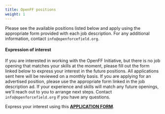 ```yaml
---
title: OpenFF positions
weight: 1
---
```


Please see the available positions listed below and apply using the appropriate form provided with each job description. For any additional information, contact `info@openforcefield.org`.

#### Expression of interest

If you are interested in working with the OpenFF Initiative, but there is no job opening that matches your skills at the moment, please fill out the form linked below to express your interest in the future positions. All applications sent here will be reviewed on a monthly basis. If you are applying for an advertised position, please use the appropriate form linked in the job description ad. If your experience and skills will match any future openings, we'll reach out to you to arrange next steps. Contact `info@openforcefield.org` if you have any questions.

Express your interest using this [**APPLICATION FORM**](https://forms.gle/6QwHnUM4x9hUcxALA).
